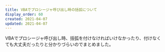 ```yaml
---
title: VBAでプロシージャ呼び出し時の括弧について
display_order: 60
created: 2021-04-07
updated: 2021-04-07
---
```

VBAでプロシージャ呼び出し時、括弧を付けなければいけなかったり、付けなくても大丈夫だったりと分かりづらいのでまとめました。
